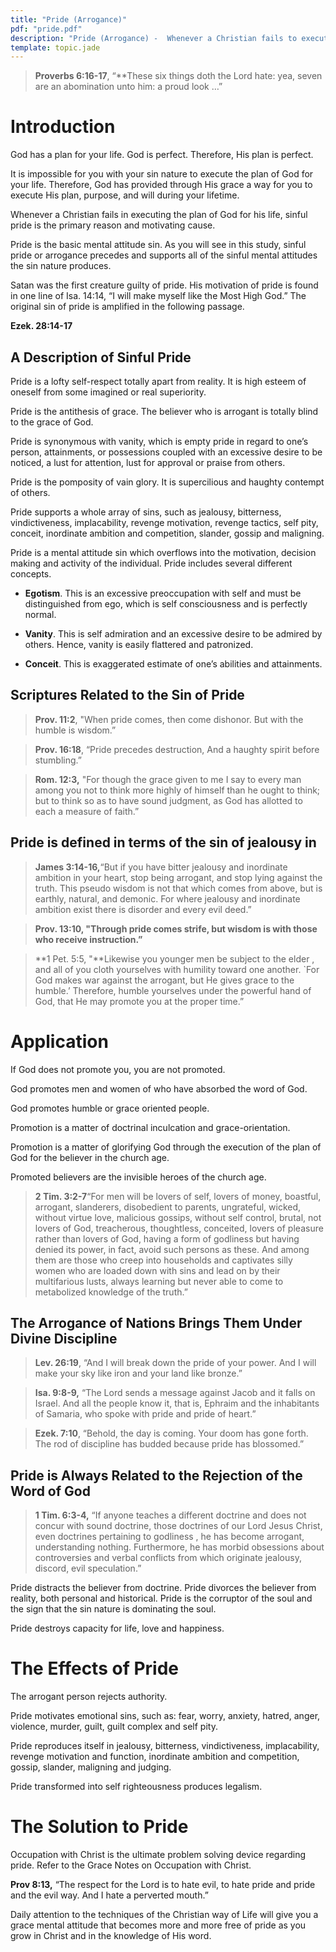 ```yaml
---
title: "Pride (Arrogance)"
pdf: "pride.pdf"
description: "Pride (Arrogance) -  Whenever a Christian fails to execute the plan of God for his life, sinful pride is the primary reason and motivating cause."
template: topic.jade
---
```


> **Proverbs 6:16-17**, “**These six things doth the Lord hate: yea, seven are an abomination unto him: a proud look …”

# Introduction

God has a plan for your life. God is perfect. Therefore, His plan is perfect.

It is impossible for you with your sin nature to execute the plan of God for your life. Therefore, God has provided through His grace a way for you to execute His plan, purpose, and will during your lifetime.

Whenever a Christian fails in executing the plan of God for his life, sinful pride is the primary reason and motivating cause.

Pride is the basic mental attitude sin. As you will see in this study, sinful pride or arrogance precedes and supports all of the sinful mental attitudes the sin nature produces.

Satan was the first creature guilty of pride. His motivation of pride is found in one line of Isa. 14:14, “I will make myself like the Most High God.” The original sin of pride is amplified in the following passage.

**Ezek. 28:14-17**

## A Description of Sinful Pride

Pride is a lofty self-respect totally apart from reality. It is high esteem of oneself from some imagined or real superiority.

Pride is the antithesis of grace. The believer who is arrogant is totally blind to the grace of God.

Pride is synonymous with vanity, which is empty pride in regard to one’s person, attainments, or possessions coupled with an excessive desire to be noticed, a lust for attention, lust for approval or praise from others.

Pride is the pomposity of vain glory. It is supercilious and haughty contempt of others.

Pride supports a whole array of sins, such as jealousy, bitterness, vindictiveness, implacability, revenge motivation, revenge tactics, self pity, conceit, inordinate ambition and competition, slander, gossip and maligning.

Pride is a mental attitude sin which overflows into the motivation, decision making and activity of the individual. Pride includes several different concepts.

* **Egotism**. This is an excessive preoccupation with self and must be distinguished from ego, which is self consciousness and is perfectly normal.

* **Vanity**. This is self admiration and an excessive desire to be admired by others. Hence, vanity is easily flattered and patronized.

* **Conceit**. This is exaggerated estimate of one’s abilities and attainments.

## Scriptures Related to the Sin of Pride

> **Prov. 11:2**, "When pride comes, then come dishonor. But with the humble is wisdom.”

> **Prov. 16:18**, “Pride precedes destruction, And a haughty spirit before stumbling.”

> **Rom. 12:3,** "For though the grace given to me I say to every man among you not to think more highly of himself than he ought to think; but to think so as to have sound judgment, as God has allotted to each a measure of faith.”

## Pride is defined in terms of the sin of jealousy in

> **James 3:14-16,**“But if you have bitter jealousy and inordinate ambition in your heart, stop being arrogant, and stop lying against the truth. This pseudo wisdom is not that which comes from above, but is earthly, natural, and demonic. For where jealousy and inordinate ambition exist there is disorder and every evil deed.”

> **Prov. 13:10, "**Through pride comes strife, but wisdom is with those who receive instruction**.”**

> **1 Pet. 5:5, "**Likewise you younger men be subject to the elder , and all of you cloth yourselves with humility toward one another. \`For God makes war against the arrogant, but He gives grace to the humble.’ Therefore, humble yourselves under the powerful hand of God, that He may promote you at the proper time.”

# Application

If God does not promote you, you are not promoted.

God promotes men and women of who have absorbed the word of God.

God promotes humble or grace oriented people.

Promotion is a matter of doctrinal inculcation and grace-orientation.

Promotion is a matter of glorifying God through the execution of the plan of God for the believer in the church age.

Promoted believers are the invisible heroes of the church age.

> **2 Tim. 3:2-7**“For men will be lovers of self, lovers of money, boastful, arrogant, slanderers, disobedient to parents, ungrateful, wicked, without virtue love, malicious gossips, without self control, brutal, not lovers of God, treacherous, thoughtless, conceited, lovers of pleasure rather than lovers of God, having a form of godliness but having denied its power, in fact, avoid such persons as these. And among them are those who creep into households and captivates silly women who
are loaded down with sins and lead on by their multifarious lusts, always learning but never able to come to metabolized knowledge of the truth.”

## The Arrogance of Nations Brings Them Under Divine Discipline

> **Lev. 26:19**, “And I will break down the pride of your power. And I will make your sky like iron and your land like bronze.”

> **Isa. 9:8-9,** “The Lord sends a message against Jacob and it falls on Israel. And all the people know it, that is, Ephraim and the inhabitants of Samaria, who spoke with pride and pride of heart.”

> **Ezek. 7:10**, “Behold, the day is coming. Your doom has gone forth. The rod of discipline has budded because pride has blossomed.”

## Pride is Always Related to the Rejection of the Word of God

> **1 Tim. 6:3-4,** “If anyone teaches a different doctrine and does not concur with sound doctrine, those doctrines of our Lord Jesus Christ, even doctrines pertaining to godliness , he has become arrogant, understanding nothing. Furthermore, he has morbid obsessions about controversies and verbal conflicts from which originate jealousy, discord, evil speculation.”

Pride distracts the believer from doctrine. Pride divorces the believer from reality, both personal and historical. Pride is the corruptor of the soul and the sign that the sin nature is dominating the soul.

Pride destroys capacity for life, love and happiness.

# The Effects of Pride

The arrogant person rejects authority.

Pride motivates emotional sins, such as: fear, worry, anxiety, hatred, anger, violence, murder, guilt, guilt complex and self pity.

Pride reproduces itself in jealousy, bitterness, vindictiveness, implacability, revenge motivation and function, inordinate ambition and competition, gossip, slander, maligning and judging.

Pride transformed into self righteousness produces legalism.

# The Solution to Pride

Occupation with Christ is the ultimate problem solving device regarding pride. Refer to the Grace Notes on Occupation with Christ.

**Prov 8:13,** “The respect for the Lord is to hate evil, to hate pride and pride and the evil way. And I hate a perverted mouth.”

Daily attention to the techniques of the Christian way of Life will give you a grace mental attitude that becomes more and more free of pride as you grow in Christ and in the knowledge of His word.

